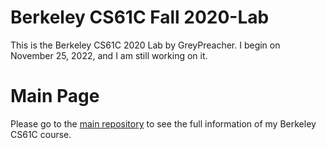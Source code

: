 # Berkeley CS61C Fall 2020-Lab
This is the Berkeley CS61C 2020 Lab by GreyPreacher. I begin on November 25, 2022, and I am still working on it.

# Main Page
Please go to the [main repository](https://github.com/GreyPreacher/Berkeley-CS61C) to see the full information of my Berkeley CS61C course.
